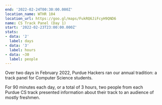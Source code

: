 ```yaml
---
end: '2022-02-24T00:30:00.000Z'
location_name: WTHR 104
location_url: https://goo.gl/maps/FukRQ6JiFcyH9QND6
name: CS Track Panel (Day 1)
start: '2022-02-23T23:00:00.000Z'
stats:
- data: '2'
  label: days
- data: '3'
  label: hours
- data: ~30
  label: people
---
```


Over two days in February 2022, Purdue Hackers ran our annual tradition: a track panel for Computer Science students.

For 90 minutes each day, or a total of 3 hours, two people from each Purdue CS track presented information about their track to an audience of mostly freshmen.